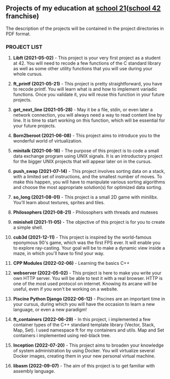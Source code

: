 ## Projects of my education at [school 21](https://21-school.ru/)([school 42](https://42.fr/en/homepage/) franchise)

The description of the projects will be contained in the project directories in PDF format.

### PROJECT LIST

1. **Libft (2021-05-02)** - This project is your very first project as a student at 42. You will need to recode a few functions of the C standard library as well as some other utility functions that you will use during your whole cursus.

2. **ft_printf (2021-05-21)** - This project is pretty straightforward, you have to recode printf. You will learn what is and how to implement variadic functions. Once you validate it, you will reuse this function in your future projects.

3. **get_next_line (2021-05-28)** - May it be a file, stdin, or even later a network connection, you will always need a way to read content line by line. It is time to start working on this function, which will be essential for your future projects.

4. **Born2beroot (2021-06-08)** - This project aims to introduce you to the wonderful world of virtualization.

5. **minitalk (2021-06-16)** - The purpose of this project is to code a small data exchange program using UNIX signals. It is an introductory project for the bigger UNIX projects that will appear later on in the cursus.

6. **push_swap (2021-07-14)** - This project involves sorting data on a stack, with a limited set of instructions, and the smallest number of moves. To make this happen, you will have to manipulate various sorting algorithms and choose the most appropriate solution(s) for optimized data sorting.

7. **so_long (2021-08-01)** - This project is a small 2D game with minilibx. You'll learn about textures, sprites and tiles.

8. **Philosophers (2021-08-21)** - Philosophers with threads and mutexes

9. **minishell (2021-11-05)** - The objective of this project is for you to create a simple shell.

10. **cub3d (2021-12-11)** - This project is inspired by the world-famous eponymous 90's game, which was the first FPS ever. It will enable you to explore ray-casting. Your goal will be to make a dynamic view inside a maze, in which you'll have to find your way.

11. **CPP Modules (2022-02-06)** - Learning the basics С++

12. **webserver (2022-05-02)** - This project is here to make you write your own HTTP server. You will be able to test it with a real browser. HTTP is one of the most used protocol on internet. Knowing its arcane will be useful, even if you won't be working on a website.

13. **Piscine Python Django (2022-06-12)** - Piscines are an important time in your cursus, during which you will have the occasion to learn a new language, or even a new paradigm!

14. **ft_containers (2022-06-29)** - In this project, i implemented a few container types of the C++ standard template library (Vector, Stack, Map, Set). I used namespace ft for my containers and utils. Map and Set containers i implemented using red-black tree.

15. **Inception (2022-07-20)** - This project aims to broaden your knowledge of system administration by using Docker. You will virtualize several Docker images, creating them in your new personal virtual machine.

16. **libasm (2022-09-07)**	- The aim of this project is to get familiar with assembly language.
